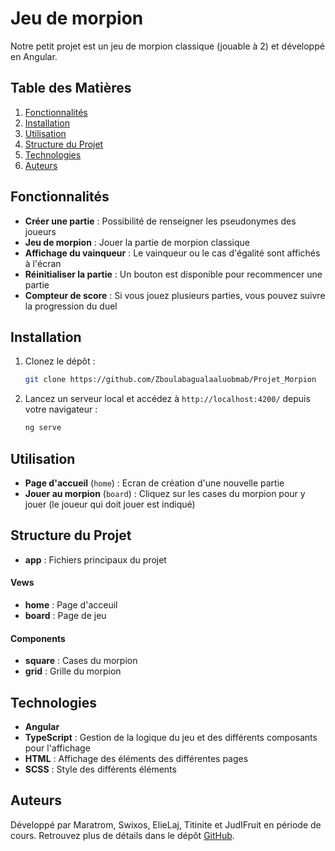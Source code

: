 # Jeu de morpion

Notre petit projet est un jeu de morpion classique (jouable à 2) et développé en Angular. 

## Table des Matières
1. [Fonctionnalités](#fonctionnalités)
2. [Installation](#installation)
3. [Utilisation](#utilisation)
4. [Structure du Projet](#structure-du-projet)
5. [Technologies](#technologies)
6. [Auteurs](#auteurs)


## Fonctionnalités

- **Créer une partie** : Possibilité de renseigner les pseudonymes des joueurs
- **Jeu de morpion** : Jouer la partie de morpion classique
- **Affichage du vainqueur** : Le vainqueur ou le cas d'égalité sont affichés à l'écran
- **Réinitialiser la partie** : Un bouton est disponible pour recommencer une partie
- **Compteur de score** : Si vous jouez plusieurs parties, vous pouvez suivre la progression du duel
  

## Installation

1. Clonez le dépôt :
   ```bash
   git clone https://github.com/Zboulabagualaaluobmab/Projet_Morpion
   ```
2. Lancez un serveur local et accédez à `http://localhost:4200/` depuis votre navigateur :
   ```bash
   ng serve
   ```


## Utilisation

- **Page d'accueil** (`home`) : Ecran de création d'une nouvelle partie
- **Jouer au morpion** (`board`) : Cliquez sur les cases du morpion pour y jouer (le joueur qui doit jouer est indiqué)


## Structure du Projet

- **app** : Fichiers principaux du projet

#### Vews
- **home** : Page d'acceuil
- **board** : Page de jeu

#### Components
- **square** : Cases du morpion
- **grid** : Grille du morpion


## Technologies

- **Angular**
- **TypeScript** : Gestion de la logique du jeu et des différents composants pour l'affichage
- **HTML** : Affichage des éléments des différentes pages
- **SCSS** : Style des différents éléments


## Auteurs
Développé par Maratrom, Swixos, ElieLaj, Titinite et JudIFruit en période de cours. Retrouvez plus de détails dans le dépôt [GitHub](https://github.com/Zboulabagualaaluobmab/Projet_Morpion).
